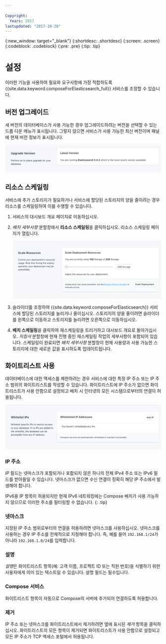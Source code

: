 ```yaml
---

Copyright:
  Years: 2017
lastupdated: "2017-10-20"
---
```


{:new_window: target="_blank"}
{:shortdesc: .shortdesc}
{:screen: .screen}
{:codeblock: .codeblock}
{:pre: .pre}
{:tip: .tip}

# 설정
이러한 기능을 사용하여 필요와 요구사항에 가장 적합하도록 {{site.data.keyword.composeForElasticsearch_full}} 서비스를 조정할 수 있습니다.

## 버전 업그레이드
새 버전의 데이터베이스가 사용 가능한 경우 업그레이드하려는 버전을 선택할 수 있는 드롭 다운 메뉴가 표시됩니다. 그렇지 않으면 서비스가 사용 가능한 최신 버전이며 패널에 현재 버전 정보가 표시됩니다.

![버전 패널](./images/elastic_search-version-show.png "버전 패널")


## 리소스 스케일링

서비스에 추가 스토리지가 필요하거나 서비스에 할당된 스토리지의 양을 줄이려는 경우 리소스를 스케일링하여 이를 수행할 수 있습니다.

1. 서비스의 대시보드 개요 페이지로 이동하십시오.
2. _배치 세부사항_ 분할창에서 **리소스 스케일링**을 클릭하십시오. 리소스 스케일링 페이지가 열립니다.

    ![리소스 스케일링 패널](./images/elastic_search-scale-show.png "리소스 스케일링 패널")

3. 슬라이더를 조정하여 {{site.data.keyword.composeForElasticsearch}} 서비스에 할당된 스토리지를 늘리거나 줄이십시오. 스토리지의 양을 줄이려면 슬라이더를 왼쪽으로 이동하고 스토리지를 늘리려면 오른쪽으로 이동하십시오.
4. **배치 스케일링**을 클릭하여 재스케일링을 트리거하고 대시보드 개요로 돌아가십시오. _지침서_ 분할창에 현재 진행 중인 재스케일링 작업의 세부사항이 포함되어 있습니다. 스케일링이 완료되면 _배치 세부사항_ 분할창이 현재 사용량과 사용 가능한 스토리지에 대한 새로운 값을 표시하도록 업데이트됩니다.


## 화이트리스트 사용

데이터베이스에 대한 액세스를 제한하려는 경우 서비스에 대한 특정 IP 주소 또는 IP 주소 범위의 화이트리스트를 작성할 수 있습니다. 화이트리스트에 IP 주소가 없으면 화이트리스트가 사용 안함으로 설정되고 배치 시 인터넷의 모든 시스템으로부터의 연결이 허용됩니다.

![IP 화이트리스트 작성](./images/elastic_search-whitelist-show.png "화이트리스트 필드")

### IP 주소
*IP* 필드는 넷마스크가 포함되거나 포함되지 않은 하나의 전체 IPv4 주소 또는 IPv6 필드를 받아들일 수 있습니다. 넷마스크가 없으면 수신 연결이 정확히 해당 IP 주소에서 발생해야 합니다. 

IPv6용 IP 항목이 허용되지만 현재 IPv6 네트워킹에는 Compose 배치가 사용 가능하지 않으므로 이러한 주소를 필터링할 수 없습니다.
{: .tip}

### 넷마스크
지정된 IP 주소 범위로부터의 연결을 허용하려면 넷마스크를 사용하십시오. 넷마스크를 사용하는 경우 IP 주소를 전체적으로 지정해야 합니다. 즉, 예를 들어 `192.168.1/24`가 아니라 `192.168.1.0/24`를 입력합니다.

### 설명
*설명*은 화이트리스트 항목(예: 고객 이름, 프로젝트 ID 또는 직원 번호)을 식별하기 위한 사용자에게 의미 있는 텍스트일 수 있습니다. 설명 필드는 필수입니다.

### Compose 서비스
화이트리스트 항목이 자동으로 Compose의 서버에 추가되어 연결하도록 허용합니다.

### 제거
IP 주소 또는 넷마스크를 화이트리스트에서 제거하려면 옆에 표시된 *제거* 항목을 클릭하십시오.
화이트리스트의 모든 항목이 제거되면 화이트리스트가 사용 안함으로 설정되고 모든 IP 주소가 TCP 액세스 포털에서 허용됩니다.
